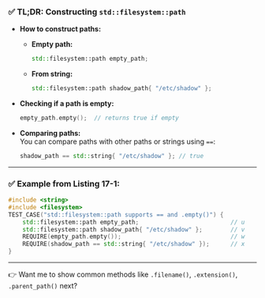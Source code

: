 ### ✅ TL;DR: Constructing `std::filesystem::path`  

- **How to construct paths:**  
  - **Empty path:**  
    ```cpp
    std::filesystem::path empty_path;
    ```
  - **From string:**  
    ```cpp
    std::filesystem::path shadow_path{ "/etc/shadow" };
    ```

- **Checking if a path is empty:**  
  ```cpp
  empty_path.empty();  // returns true if empty
  ```

- **Comparing paths:**  
  You can compare paths with other paths or strings using `==`:  
  ```cpp
  shadow_path == std::string{ "/etc/shadow" }; // true
  ```

---

### ✅ Example from Listing 17-1:
```cpp
#include <string>
#include <filesystem>
TEST_CASE("std::filesystem::path supports == and .empty()") {
    std::filesystem::path empty_path;                          // u
    std::filesystem::path shadow_path{ "/etc/shadow" };        // v
    REQUIRE(empty_path.empty());                               // w
    REQUIRE(shadow_path == std::string{ "/etc/shadow" });      // x
}
```

---

👉 Want me to show common methods like `.filename()`, `.extension()`, `.parent_path()` next?